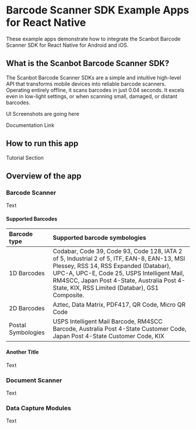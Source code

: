 
# Barcode Scanner SDK Example Apps for React Native
These example apps demonstrate how to integrate the Scanbot Barcode Scanner SDK for React Native for Android and iOS.

## What is the Scanbot Barcode Scanner SDK?
The Scanbot Barcode Scanner SDKs are a simple and intuitive high-level API that transforms mobile devices into reliable barcode scanners. Operating entirely offline, it scans barcodes in just 0.04 seconds. It excels even in low-light settings, or when scanning small, damaged, or distant barcodes.

UI Screenshots are going here

Documentation Link

## How to run this app
Tutorial Section

## Overview of the app

### Barcode Scanner
Text

#### Supported Barcodes

| Barcode type | Supported barcode symbologies |
| :-- | :-- |
| 1D Barcodes | Codabar, Code 39, Code 93, Code 128, IATA 2 of 5, Industrial 2 of 5, ITF, EAN-8, EAN-13, MSI Plessey, RSS 14, RSS Expanded (Databar), UPC-A, UPC-E, Code 25, USPS Intelligent Mail, RM4SCC, Japan Post 4-State, Australia Post 4-State, KIX, RSS Limited (Databar), GS1 Composite. |
| 2D Barcodes | Aztec, Data Matrix, PDF417, QR Code, Micro QR Code |
| Postal Symbologies | USPS Intelligent Mail Barcode, RM4SCC Barcode, Australia Post 4-State Customer Code, Japan Post 4-State Customer Code, KIX |

#### Another Title
Text

### Document Scanner
Text

### Data Capture Modules
Text

